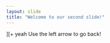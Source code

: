 ```yaml
---
layout: slide
title: "Welcome to our second slide!"
---
```

][+ yeah
Use the left arrow to go back!
